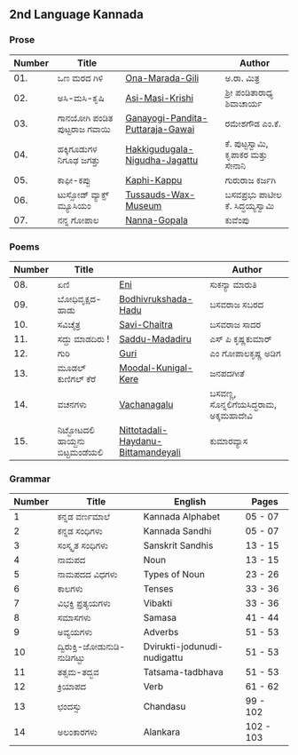 ## 2nd Language Kannada
### Prose
|Number|Title||Author
|-|-|-|-|
|01.| ಒಣ ಮರದ ಗಿಳಿ |[Ona-Marada-Gili](ch01-Ona-Marada-Gili.md)|ಅ.ರಾ. ಮಿತ್ರ                                         
|02.| ಅಸಿ-ಮಸಿ-ಕೃಷಿ |[Asi-Masi-Krishi](ch02-Asi-Masi-Krishi.md)|ಶ್ರೀ ಪಂಡಿತಾರಾಧ್ಯ ಶಿವಾಚಾರ್ಯ 
|03.| ಗಾನಯೋಗಿ ಪಂಡಿತ ಪುಟ್ಟರಾಜ ಗವಾಯಿ |[Ganayogi-Pandita-Puttaraja-Gawai](ch03-Ganayogi-Pandita-Puttaraja-Gawai.md)|ರಮೇಶಗೌಡ ಎಂ.ಕೆ. 
|04.| ಹಕ್ಕಿಗೂಡುಗಳ ನಿಗೂಢ ಜಗತ್ತು |[Hakkigudugala-Nigudha-Jagattu](ch04-Hakkigudugala-Nigudha-Jagattu.md)|ಕೆ. ಪುಟ್ಟಸ್ವಾಮಿ, ಕೃಪಾಕರ ಮತ್ತು ಸೇನಾನಿ 
|05.| ಕಾಫೀ-ಕಪ್ಪು |[Kaphi-Kappu](ch05-Kaphi-Kappu.md)|ಗುರುರಾಜ ಕರ್ಜಗಿ 
|06.| ಟುಸ್ಸೋಡ್ ವ್ಯಾಕ್ಸ್ ಮ್ಯೂಸಿಯಂ |[Tussauds-Wax-Museum](ch06-Madam-Tussauds.md)|ಬಸವಪ್ರಭು ಪಾಟೀಲ ಕೆ. ಸಿದ್ಧಯ್ಯಸ್ವಾಮಿ 
|07.| ನನ್ನ ಗೋಪಾಲ |[Nanna-Gopala](ch07-Nanna-Gopala.md)|ಕುವೆಂಪು 

### Poems
|Number|Title||Author
|-|-|-|-|
|08.| ಏಣಿ |[Eni](ch08-Eni.md)| ಸುಕನ್ಯಾ ಮಾರುತಿ                                   
|09.| ಬೋಧಿವೃಕ್ಷದ-ಹಾಡು |[Bodhivrukshada-Hadu](ch09-Bodhivrukshada-Hadu.md)|ಬಸವರಾಜ ಸಬರದ                                         
|10.| ಸವಿಚೈತ್ರ|[Savi-Chaitra](ch10-Savi-Chaitra.md)|ಬಸವರಾಜ ಸಾದರ
|11.| ಸದ್ದು ಮಾಡದಿರು !|[Saddu-Madadiru](ch11-Saddu-Madadiru.md)|ಎಸ್ ಪಿ ಕೃಷ್ಣಕುಮಾರ್
|12.| ಗುರಿ |[Guri](ch12-Guri.md)|ಎಂ ಗೋಪಾಲಕೃಷ್ಣ ಅಡಿಗ
|13.| ಮೂಡಲ್ ಕುಣಿಗಲ್ ಕೆರೆ|[Moodal-Kunigal-Kere](ch13-Moodal-Kunigal-Kere.md)|ಜನಪದಗೀತೆ
|14.| ವಚನಗಳು |[Vachanagalu](ch14-Vachanagalu.md)|ಬಸವಣ್ಣ, ಸೊನ್ನಲಿಗೆಯಸಿದ್ಧರಾಮ, ಅಕ್ಕಮಹಾದೇವಿ
|15.| ನಿಟ್ಟೋಟದಲಿ ಹಾಯ್ದನು ಬಿಟ್ಟಮಂಡೆಯಲಿ | [Nittotadali-Haydanu-Bittamandeyali](ch15-Nittotadali-Haydanu-Bittamandeyali.md) | ಕುಮಾರವ್ಯಾಸ

### Grammar
|Number|Title|English|Pages
|-|-|-|-|
|1| ಕನ್ನಡ ವರ್ಣಮಾಲೆ |Kannada Alphabet|05 - 07
|2| ಕನ್ನಡ ಸಂಧಿಗಳು   |Kannada Sandhi  |05 - 07
|3| ಸಂಸ್ಕೃತ ಸಂಧಿಗಳು |Sanskrit Sandhis| 13 - 15
|4| ನಾಮಪದ |Noun| 13 - 15
|5| ನಾಮಪದದ ವಿಧಗಳು |Types of Noun|23 - 26
|6| ಕಾಲಗಳು |Tenses| 33 - 36
|7| ವಿಭಕ್ತಿ ಪ್ರತ್ಯಯಗಳು|Vibakti| 33 - 36
|8| ಸಮಾಸಗಳು |Samasa|41 - 44
|9| ಅವ್ಯಯಗಳು|Adverbs|51 - 53
|10| ದ್ವಿರುಕ್ತಿ-ಜೋಡುನುಡಿ-ನುಡಿಗಟ್ಟು|Dvirukti-jodunudi-nudigattu|51 - 53
|11| ತತ್ಸಮ-ತದ್ಭವ|Tatsama-tadbhava|51 - 53
|12| ಕ್ರಿಯಾಪದ |Verb|61 - 62
|13| ಛಂದಸ್ಸು |Chandasu|99 - 102
|14| ಅಲಂಕಾರಗಳು|Alankara| 102 - 103




